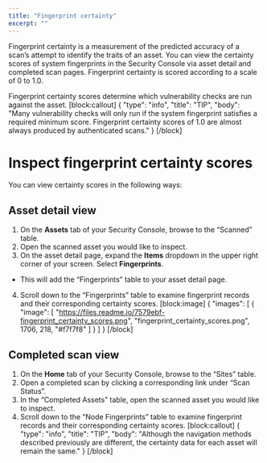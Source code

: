 ```yaml
---
title: "Fingerprint certainty"
excerpt: ""
---
```

Fingerprint certainty is a measurement of the predicted accuracy of a scan’s attempt to identify the traits of an asset.  You can view the certainty scores of system fingerprints in the Security Console via asset detail and completed scan pages.   Fingerprint certainty is scored according to a scale of 0 to 1.0.

Fingerprint certainty scores determine which vulnerability checks are run against the asset.
[block:callout]
{
  "type": "info",
  "title": "TIP",
  "body": "Many vulnerability checks will only run if the system fingerprint satisfies a required minimum score.  Fingerprint certainty scores of 1.0 are almost always produced by authenticated scans."
}
[/block]
# Inspect fingerprint certainty scores

You can view certainty scores in the following ways:

## Asset detail view

1. On the **Assets** tab of your Security Console, browse to the “Scanned” table.
2. Open the scanned asset you would like to inspect.
3. On the asset detail page, expand the **Items** dropdown in the upper right corner of your screen.  Select **Fingerprints**.
 * This will add the “Fingerprints” table to your asset detail page.
4. Scroll down to the “Fingerprints” table to examine fingerprint records and their corresponding certainty scores.
[block:image]
{
  "images": [
    {
      "image": [
        "https://files.readme.io/7579ebf-fingerprint_certainty_scores.png",
        "fingerprint_certainty_scores.png",
        1706,
        218,
        "#f7f7f8"
      ]
    }
  ]
}
[/block]
## Completed scan view

1. On the **Home** tab of your Security Console, browse to the “Sites” table.
2. Open a completed scan by clicking a corresponding link under “Scan Status”.
3. In the “Completed Assets” table, open the scanned asset you would like to inspect.
4. Scroll down to the “Node Fingerprints” table to examine fingerprint records and their corresponding certainty scores.
[block:callout]
{
  "type": "info",
  "title": "TIP",
  "body": "Although the navigation methods described previously are different, the certainty data for each asset will remain the same."
}
[/block]